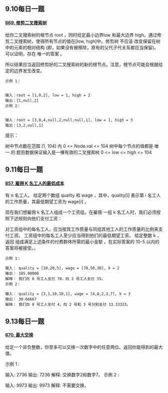 ## 9.10每日一题
#### [669. 修剪二叉搜索树](trimBST.java)
给你二叉搜索树的根节点 root ，同时给定最小边界low 和最大边界 high。通过修剪二叉搜索树，使得所有节点的值在[low, high]中。修剪树 不应该 改变保留在树中的元素的相对结构 (即，如果没有被移除，原有的父代子代关系都应当保留)。 可以证明，存在 唯一的答案 。

所以结果应当返回修剪好的二叉搜索树的新的根节点。注意，根节点可能会根据给定的边界发生改变。



    示例 1：
    
    
    输入：root = [1,0,2], low = 1, high = 2
    输出：[1,null,2]
    示例 2：
    
    
    输入：root = [3,0,4,null,2,null,null,1], low = 1, high = 3
    输出：[3,2,null,1]


提示：

树中节点数在范围 [1, 104] 内
0 <= Node.val <= 104
树中每个节点的值都是 唯一 的
题目数据保证输入是一棵有效的二叉搜索树
0 <= low <= high <= 104

## 9.11每日一题
#### [857. 雇佣 K 名工人的最低成本](mincostToHireWorkers.java)

有 n 名工人。 给定两个数组 quality 和 wage ，其中，quality[i] 表示第 i 名工人的工作质量，其最低期望工资为 wage[i] 。

现在我们想雇佣 k 名工人组成一个工资组。在雇佣 一组 k 名工人时，我们必须按照下述规则向他们支付工资：

对工资组中的每名工人，应当按其工作质量与同组其他工人的工作质量的比例来支付工资。
工资组中的每名工人至少应当得到他们的最低期望工资。
给定整数 k ，返回 组成满足上述条件的付费群体所需的最小金额 。在实际答案的 10-5 以内的答案将被接受。。



    示例 1：
    
    输入： quality = [10,20,5], wage = [70,50,30], k = 2
    输出： 105.00000
    解释： 我们向 0 号工人支付 70，向 2 号工人支付 35。
    示例 2：
    
    输入： quality = [3,1,10,10,1], wage = [4,8,2,2,7], k = 3
    输出： 30.66667
    解释： 我们向 0 号工人支付 4，向 2 号和 3 号分别支付 13.33333。
 

## 9.13每日一题
#### [670. 最大交换](maximumSwap.java)
给定一个非负整数，你至多可以交换一次数字中的任意两位。返回你能得到的最大值。

示例 1 :

输入: 2736
输出: 7236
解释: 交换数字2和数字7。
示例 2 :

输入: 9973
输出: 9973
解释: 不需要交换。

